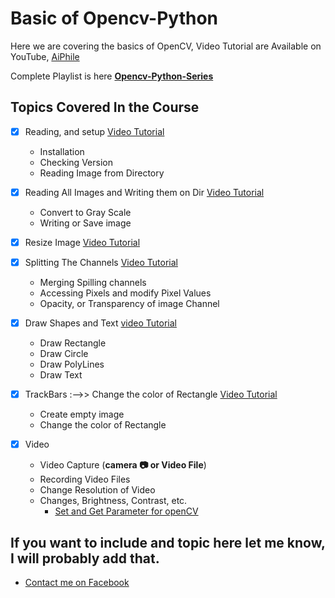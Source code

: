 # Basic of Opencv-Python
Here we are covering the basics of OpenCV, Video Tutorial are Available on YouTube, [AiPhile](https://www.youtube.com/c/aiphile) 

Complete Playlist is here [**Opencv-Python-Series**](https://www.youtube.com/watch?v=vPMzYlTcsZg&list=PLJ958Ls6nowUgrcGE2g77ggNl13TB_p-3)

## Topics Covered In the Course  
- [x] Reading, and setup [Video Tutorial](https://youtu.be/vPMzYlTcsZg)
    - Installation 
    - Checking Version
    - Reading Image from Directory
     
- [x] Reading All Images and Writing them on Dir [Video Tutorial](https://youtu.be/dilxFcbQDHs)
     - Convert to Gray Scale
     - Writing or Save image
     
- [x] Resize Image [Video Tutorial](https://youtu.be/WBlxPNhPY-c)

- [x] Splitting The Channels [Video Tutorial](https://youtu.be/yhbhwfIXtjY)
    - Merging Spilling channels 
    - Accessing Pixels and modify Pixel Values
    - Opacity, or Transparency of image Channel

- [x] Draw Shapes and Text [video Tutorial](https://youtu.be/lwaTt1GCGCs)
   - Draw Rectangle
   - Draw Circle
   - Draw PolyLines
   - Draw Text 

    
- [x] TrackBars :-->> Change the color of Rectangle [Video Tutorial](https://youtu.be/D0hTQEbGb1k)
    -  Create empty image
    -  Change the color of Rectangle 

- [x] Video 
  - Video Capture (**camera :camera: or Video File**)
  - Recording Video Files
  - Change Resolution of Video
  - Changes, Brightness, Contrast, etc.
    - [Set and Get Parameter for openCV](https://docs.opencv.org/3.4/d4/d15/group__videoio__flags__base.html)
    
## If you want to include and topic here let me know, I will probably add that.
- [Contact me on Facebook](https://www.facebook.com/AIPhile17)


